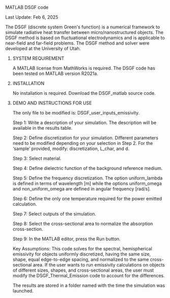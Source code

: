 MATLAB DSGF code

Last Update: Feb 6, 2025

The DSGF (discrete system Green's function) is a numerical framework to simulate radiative heat transfer between micro/nanostructured objects. The DSGF method is based on fluctuational electrodynamics and is applicable to near-field and far-field problems. The DSGF method and solver were developed at the University of Utah. 


1. SYSTEM REQUIREMENT

   A MATLAB license from MathWorks is required. The DSGF code has been tested on MATLAB version R2021a. 

2. INSTALLATION

   No installation is required. Download the DSGF_matlab source code.

3. DEMO AND INSTRUCTIONS FOR USE
   
   The only file to be modified is: DSGF_user_inputs_emissivity.

   Step 1: Write a description of your simulation. The description will be available in the results table.

   Step 2: Define discretization for your simulation. Different parameters need to be modified depending on your selection in Step 2.
        For the ‘sample’ provided, modify: discretization, L_char, and d. 
    
   Step 3: Select material. 

   Step 4: Define dielectric function of the background reference medium.

   Step 5: Define the frequency discretization. The option uniform_lambda is defined in terms of wavelength [m] while the options uniform_omega and non_uniform_omega are defined in angular frequency [rad/s]. 

   Step 6: Define the only one temperature required for the power emitted calculation.

   Step 7: Select outputs of the simulation.

   Step 8: Select the cross-sectional area to normalize the absorption cross-section. 

   Step 9: In the MATLAB editor, press the Run button.
   
   Key Assumptions: This code solves for the spectral, hemispherical emissivity for objects uniformly discretized, having the same size, shape, equal edge-to-edge spacing, and normalized to the same cross-sectional area. 
		    If the user wants to run emissivity calculations on objects of different sizes, shapes, and cross-sectional areas, the user must modify the DSGF_Thermal_Emission code to account for the differences. 


   The results are stored in a folder named with the time the simulation was launched.
